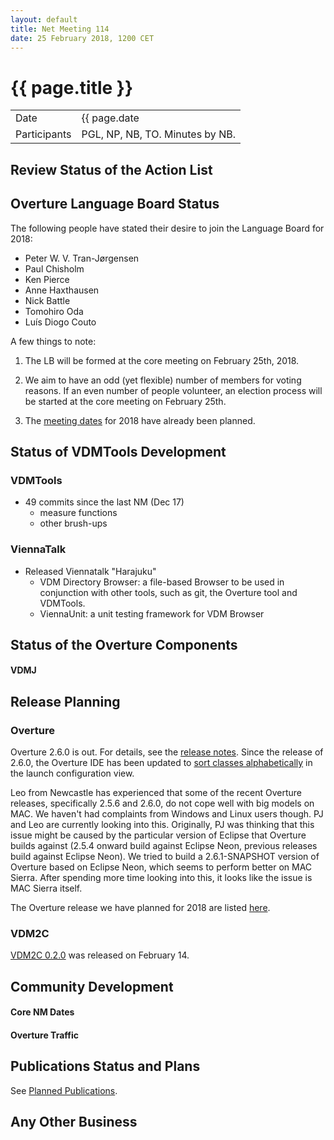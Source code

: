 ```yaml
---
layout: default
title: Net Meeting 114
date: 25 February 2018, 1200 CET
---
```


<script src="http://code.jquery.com/jquery-1.11.1.min.js">
</script>
<script src="/javascripts/edit.js"></script>
<script>setEditButonNm();</script>

# {{ page.title }}

|||
|---|---|
| Date | {{ page.date | date: "%-d %B %Y, %R %Z"}} |
| Participants | PGL, NP, NB, TO.  Minutes by NB. |

## Review Status of the Action List


## Overture Language Board Status

The following people have stated their desire to join the Language Board for 2018:

* Peter W. V. Tran-Jørgensen
* Paul Chisholm
* Ken Pierce
* Anne Haxthausen
* Nick Battle
* Tomohiro Oda
* Luís Diogo Couto

A few things to note:

1. The LB will be formed at the core meeting on February 25th, 2018.

2. We aim to have an odd (yet flexible) number of members for voting reasons. If an even number of people volunteer, an election process will be started at the core meeting on February 25th.

3. The [meeting dates](https://github.com/overturetool/language/wiki/Language-Board-NetMeeting-Minutes#meeting-dates-for-2018) for 2018 have already been planned.

## Status of VDMTools Development
### VDMTools

* 49 commits since the last NM (Dec 17)
  - measure functions
  - other brush-ups

### ViennaTalk

* Released Viennatalk "Harajuku"
  - VDM Directory Browser: a file-based Browser to be used in conjunction with other tools, such as git, the Overture tool and VDMTools.
  - ViennaUnit: a unit testing framework for VDM Browser

##  Status of the Overture Components
#### VDMJ



##  Release Planning

### Overture

Overture 2.6.0 is out. For details, see the [release notes](https://github.com/overturetool/overture/releases/tag/Release%2F2.6.0).
 Since the release of 2.6.0, the Overture IDE has been updated to [sort classes alphabetically](https://github.com/overturetool/overture/issues/665) in the launch configuration view.
 
Leo from Newcastle has experienced that some of the recent Overture releases, specifically 2.5.6 and 2.6.0, do not cope well with big models on MAC. We haven't had complaints from Windows and Linux users though. PJ and Leo are currently looking into this. Originally, PJ was thinking that this issue might be caused by the particular version of Eclipse that Overture builds against (2.5.4 onward build against Eclipse Neon, previous releases build against Eclipse Neon). We tried to build a 2.6.1-SNAPSHOT version of Overture based on Eclipse Neon, which seems to perform better on MAC Sierra. After spending more time looking into this, it looks like the issue is MAC Sierra itself.

The Overture release we have planned for 2018 are listed [here](https://github.com/overturetool/overture/milestones).

### VDM2C

[VDM2C 0.2.0](https://github.com/overturetool/vdm2c/releases) was released on February 14.

##  Community Development

#### Core NM Dates


#### Overture Traffic


##  Publications Status and Plans

See [Planned Publications](http://overturetool.org/publications/PlannedPublications.html).

##  Any Other Business





